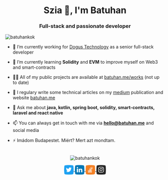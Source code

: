 <h1 align="center">Szia 👋, I'm Batuhan</h1>
<h3 align="center">Full-stack and passionate developer</h3>

<p align="left">
  <img src="https://komarev.com/ghpvc/?username=batuhankok" alt="batuhankok" />
  <br />
</p>

- 🔭 I’m currently working for [Dogus Technology](https://d-teknoloji.com.tr) as a senior full-stack developer

- 🌱 I’m currently learning **Solidity** and **EVM** to improve myself on Web3 and smart-contracts

- 👨‍💻 All of my public projects are available at [batuhan.me/works](https://batuhan.me/works) (not up to date)

- 📝 I regulary write some technical articles on my [medium](https://batuhankok.medium.com) publication and website [batuhan.me](https://batuhan.me) 

- 💬 Ask me about **java, kotlin, spring boot, solidity, smart-contracts, laravel and react native**

- 📫 You can always get in touch with me via **hello@batuhan.me** and social media

- ⚡ Imádom Budapestet. Miért? Mert azt mondtam.


<p align="center">
  <br />
  <img align="center" src="https://github-readme-stats.vercel.app/api?username=batuhankok&count_private=true&show_icons=true&theme=tokyonight" alt="batuhankok" />
</p>

<p align="center">
  <a href="https://twitter.com/batuhankok" target="blank">
    <img align="center" src="icons/twitter.png" alt="batuhankok" height="30" width="30" />
  </a>
  <a href="https://linkedin.com/in/batuhankok" target="blank">
    <img align="center" src="icons/linkedin.png" alt="batuhankok" height="30" width="30" />
  </a>
  <a href="https://stackoverflow.com/users/batuhankok" target="blank">
    <img align="center" src="icons/stackoverflow.png" alt="batuhankok" height="30" width="30" />
  </a>
  <a href="https://instagram.com/batuhn" target="blank">
    <img align="center" src="icons/instagram.png" alt="batuhn" height="30" width="30" />
  </a>
</p>
